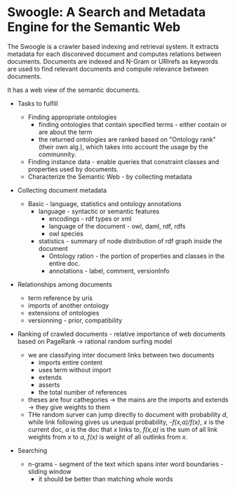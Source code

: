 # Swoogle: A Search and Metadata Engine for the Semantic Web

The Swoogle is a crawler based indexing and retrieval system. It extracts metadata for each discoreved document and computes relations between documents. 
Documents are indexed and N-Gram or URIrefs as keywords are used to find relevant documents and compute relevance between documents. 

It has a web view of the semantic documents.

- Tasks to fulfill
  - Finding appropriate ontologies
    - finding ontologies that contain specified terms - either contain or are about the term
    - the returned ontologies are ranked based on "Ontology rank" (their own alg.), which takes into account the usage by the communnity.
  - Finding instance data - enable queries that constraint classes and properties used by documents.
  - Characterize the Semantic Web - by collecting metadata

- Collecting document metadata
  - Basic - language,  statistics and ontology annotations
    - language - syntactic or semantic features
      - encodings - rdf types or xml
      - language of the document - owl, daml, rdf, rdfs
      - owl species
    - statistics - summary of node distribution of rdf graph inside the document
      - Ontology ration - the portion of properties and classes in the entire doc.
      - annotations - label, comment, versionInfo
- Relationships among documents
  - term reference by uris
  - imports of another ontology
  - extensions of ontologies
  - versionning - prior, compatibility
- Ranking of crawled documents - relative importance of web documents based on PageRank -> rational random surfing model
  - we are classifying inter document links between two documents
    - imports entire content
    - uses term without import
    - extends
    - asserts
    - the total number of references
  - theses are four cathegories  -> the mains are the imports and extends -> they give weights to them
  - THe random surver can jump directly to document with probability *d*, while link following gives us unequal probability, *-f(x,a)/f(x)*, *x* is the current doc, *a* is the doc that *x* links to, *f(x,a)* is the sum of all link weights from *x* to *a*, *f(x)* is weight of all outlinks from *x*.

- Searching
  - n-grams - segment of the text which spans inter word boundaries - sliding window
    - it should be better than matching whole words